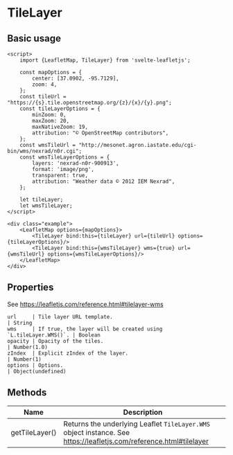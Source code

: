 # TileLayer

## Basic usage

```example height:400
<script>
    import {LeafletMap, TileLayer} from 'svelte-leafletjs';

    const mapOptions = {
        center: [37.0902, -95.7129],
        zoom: 4,
    };
    const tileUrl = "https://{s}.tile.openstreetmap.org/{z}/{x}/{y}.png";
    const tileLayerOptions = {
        minZoom: 0,
        maxZoom: 20,
        maxNativeZoom: 19,
        attribution: "© OpenStreetMap contributors",
    };
    const wmsTileUrl = "http://mesonet.agron.iastate.edu/cgi-bin/wms/nexrad/n0r.cgi";
    const wmsTileLayerOptions = {
        layers: 'nexrad-n0r-900913',
        format: 'image/png',
        transparent: true,
        attribution: "Weather data © 2012 IEM Nexrad",
    };

    let tileLayer;
    let wmsTileLayer;
</script>

<div class="example">
    <LeafletMap options={mapOptions}>
        <TileLayer bind:this={tileLayer} url={tileUrl} options={tileLayerOptions}/>
        <TileLayer bind:this={wmsTileLayer} wms={true} url={wmsTileUrl} options={wmsTileLayerOptions}/>
    </LeafletMap>
</div>
```

## Properties

See https://leafletjs.com/reference.html#tilelayer-wms

```properties
url     | Tile layer URL template.                                      | String
wms     | If true, the layer will be created using `L.tileLayer.WMS()`. | Boolean
opacity | Opacity of the tiles.                                         | Number(1.0)
zIndex  | Explicit zIndex of the layer.                                 | Number(1)
options | Options.                                                      | Object(undefined)
```

## Methods

| Name           | Description                                                                                                        |
| -------------- | ------------------------------------------------------------------------------------------------------------------ |
| getTileLayer() | Returns the underlying Leaflet `TileLayer.WMS` object instance. See https://leafletjs.com/reference.html#tilelayer |
